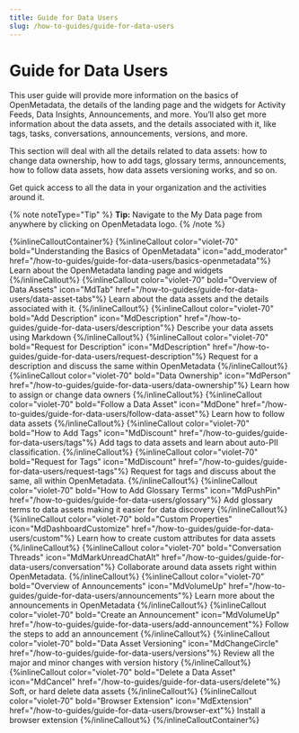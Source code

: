 ```yaml
---
title: Guide for Data Users
slug: /how-to-guides/guide-for-data-users
---
```


# Guide for Data Users

This user guide will provide more information on the basics of OpenMetadata, the details of the landing page and the widgets for Activity Feeds, Data Insights, Announcements, and more. You’ll also get more information about the data assets, and the details associated with it, like tags, tasks, conversations, announcements, versions, and more.

This section will deal with all the details related to data assets: how to change data ownership, how to add tags, glossary terms, announcements, how to follow data assets, how data assets versioning works, and so on.

Get quick access to all the data in your organization and the activities around it.

{% note noteType="Tip" %} **Tip:** Navigate to the My Data page from anywhere by clicking on OpenMetadata logo. {% /note %}

{%inlineCalloutContainer%}
 {%inlineCallout
  color="violet-70"
  bold="Understanding the Basics of OpenMetadata"
  icon="add_moderator"
  href="/how-to-guides/guide-for-data-users/basics-openmetadata"%}
  Learn about the OpenMetadata landing page and widgets
 {%/inlineCallout%}
 {%inlineCallout
  color="violet-70"
  bold="Overview of Data Assets"
  icon="MdTab"
  href="/how-to-guides/guide-for-data-users/data-asset-tabs"%}
  Learn about the data assets and the details associated with it.
 {%/inlineCallout%}
 {%inlineCallout
  color="violet-70"
  bold="Add Description"
  icon="MdDescription"
  href="/how-to-guides/guide-for-data-users/description"%}
  Describe your data assets using Markdown
 {%/inlineCallout%}
 {%inlineCallout
  color="violet-70"
  bold="Request for Description"
  icon="MdDescription"
  href="/how-to-guides/guide-for-data-users/request-description"%}
  Request for a description and discuss the same within OpenMetadata
 {%/inlineCallout%}
 {%inlineCallout
  color="violet-70"
  bold="Data Ownership"
  icon="MdPerson"
  href="/how-to-guides/guide-for-data-users/data-ownership"%}
  Learn how to assign or change data owners
 {%/inlineCallout%}
 {%inlineCallout
  color="violet-70"
  bold="Follow a Data Asset"
  icon="MdDone"
  href="/how-to-guides/guide-for-data-users/follow-data-asset"%}
  Learn how to follow data assets
 {%/inlineCallout%}
 {%inlineCallout
  color="violet-70"
  bold="How to Add Tags"
  icon="MdDiscount"
  href="/how-to-guides/guide-for-data-users/tags"%}
  Add tags to data assets and learn about auto-PII classification.
 {%/inlineCallout%}
 {%inlineCallout
  color="violet-70"
  bold="Request for Tags"
  icon="MdDiscount"
  href="/how-to-guides/guide-for-data-users/request-tags"%}
  Request for tags and discuss about the same, all within OpenMetadata.
 {%/inlineCallout%}
 {%inlineCallout
  color="violet-70"
  bold="How to Add Glossary Terms"
  icon="MdPushPin"
  href="/how-to-guides/guide-for-data-users/glossary"%}
  Add glossary terms to data assets making it easier for data discovery
 {%/inlineCallout%}
 {%inlineCallout
  color="violet-70"
  bold="Custom Properties"
  icon="MdDashboardCustomize"
  href="/how-to-guides/guide-for-data-users/custom"%}
  Learn how to create custom attributes for data assets
 {%/inlineCallout%}
 {%inlineCallout
  color="violet-70"
  bold="Conversation Threads"
  icon="MdMarkUnreadChatAlt"
  href="/how-to-guides/guide-for-data-users/conversation"%}
  Collaborate around data assets right within OpenMetadata.
 {%/inlineCallout%}
 {%inlineCallout
  color="violet-70"
  bold="Overview of Announcements"
  icon="MdVolumeUp"
  href="/how-to-guides/guide-for-data-users/announcements"%}
  Learn more about the announcements in OpenMetadata
 {%/inlineCallout%}
 {%inlineCallout
  color="violet-70"
  bold="Create an Announcement"
  icon="MdVolumeUp"
  href="/how-to-guides/guide-for-data-users/add-announcement"%}
  Follow the steps to add an announcement
 {%/inlineCallout%}
 {%inlineCallout
  color="violet-70"
  bold="Data Asset Versioning"
  icon="MdChangeCircle"
  href="/how-to-guides/guide-for-data-users/versions"%}
  Review all the major and minor changes with version history
 {%/inlineCallout%}
 {%inlineCallout
  color="violet-70"
  bold="Delete a Data Asset"
  icon="MdCancel"
  href="/how-to-guides/guide-for-data-users/delete"%}
  Soft, or hard delete data assets
 {%/inlineCallout%}
 {%inlineCallout
  color="violet-70"
  bold="Browser Extension"
  icon="MdExtension"
  href="/how-to-guides/guide-for-data-users/browser-ext"%}
  Install a browser extension
 {%/inlineCallout%}
{%/inlineCalloutContainer%}